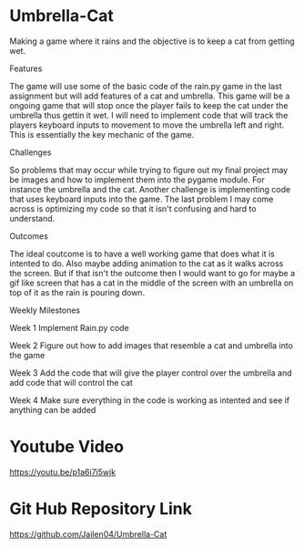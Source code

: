 # Umbrella-Cat
Making a game where it rains and the objective is to keep a cat from getting wet.

Features

The game will use some of the basic code of the rain.py game in the last assignment but will add features of a cat and umbrella. This game will be a ongoing game that will stop once the player fails to keep the cat under the umbrella thus gettin it wet. I will need to implement code that will track the players keyboard inputs to movement to move the umbrella left and right. This is essentially the key mechanic of the game.

Challenges

So problems that may occur while trying to figure out my final project may be images and how to implement them into the pygame module. For instance the umbrella and the cat. Another challenge is implementing code that uses keyboard inputs into the game. The last problem I may come across is optimizing my code so that it isn't confusing and hard to understand.

Outcomes

The ideal coutcome is to have a well working game that does what it is intented to do. Also maybe adding animation to the cat as it walks across the screen.
But if that isn't the outcome then I would want to go for maybe a gif like screen that has a cat in the middle of the screen with an umbrella on top of it as the rain is pouring down.

Weekly Milestones

Week 1 Implement Rain.py code

Week 2 Figure out how to add images that resemble a cat and umbrella into the game

Week 3 Add the code that will give the player control over the umbrella and add code that will control the cat

Week 4 Make sure everything in the code is working as intented and see if anything can be added

# Youtube Video
https://youtu.be/p1a6i7i5wjk

# Git Hub Repository Link
https://github.com/Jailen04/Umbrella-Cat
